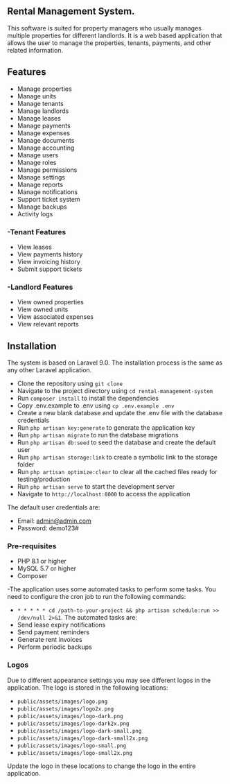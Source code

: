 ## Rental Management System.

This software is suited for property managers who usually manages multiple properties for different landlords. It is a
web based application that allows the user to manage the properties, tenants, payments, and other related information.

## Features

- Manage properties
- Manage units
- Manage tenants
- Manage landlords
- Manage leases
- Manage payments
- Manage expenses
- Manage documents
- Manage accounting
- Manage users
- Manage roles
- Manage permissions
- Manage settings
- Manage reports
- Manage notifications
- Support ticket system
- Manage backups
- Activity logs

### -Tenant Features

- View leases
- View payments history
- View invoicing history
- Submit support tickets

### -Landlord Features

- View owned properties
- View owned units
- View associated expenses
- View relevant reports

## Installation
The system is based on Laravel 9.0. The installation process is the same as any other Laravel application.
- Clone the repository using ```git clone ```
- Navigate to the project directory using ```cd rental-management-system```
- Run ```composer install``` to install the dependencies
- Copy .env.example to .env using ```cp .env.example .env```
- Create a new blank database and update the .env file with the database credentials
- Run ```php artisan key:generate``` to generate the application key
- Run ```php artisan migrate``` to run the database migrations
- Run ```php artisan db:seed``` to seed the database and create the default user
- Run ```php artisan storage:link``` to create a symbolic link to the storage folder
- Run ```php artisan optimize:clear``` to clear all the cached files ready for testing/production
- Run ```php artisan serve``` to start the development server
- Navigate to ```http://localhost:8000``` to access the application

The default user credentials are:
- Email: admin@admin.com
- Password: demo123#

### Pre-requisites
- PHP 8.1 or higher
- MySQL 5.7 or higher
- Composer


-The application uses some automated tasks to perform some tasks. You need to configure the cron job to run the following commands:
- ```* * * * * cd /path-to-your-project && php artisan schedule:run >> /dev/null 2>&1```.
The automated tasks are:
- Send lease expiry notifications
- Send payment reminders
- Generate rent invoices
- Perform periodic backups

### Logos
Due to different appearance settings you may see different logos in the application. The logo is stored in the following locations:
- ```public/assets/images/logo.png```
- ```public/assets/images/logo2x.png```
- ```public/assets/images/logo-dark.png```
- ```public/assets/images/logo-dark2x.png```
- ```public/assets/images/logo-dark-small.png```
- ```public/assets/images/logo-dark-small2x.png```
- ```public/assets/images/logo-small.png```
- ```public/assets/images/logo-small2x.png```

Update the logo in these locations to change the logo in the entire application.



